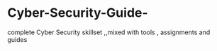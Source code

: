 # Cyber-Security-Guide-
complete Cyber Security skillset ,,mixed with tools , assignments and guides

